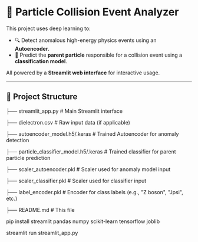 # 🧬 Particle Collision Event Analyzer

This project uses deep learning to:

- 🔍 Detect anomalous high-energy physics events using an **Autoencoder**.
- 🧪 Predict the **parent particle** responsible for a collision event using a **classification model**.

All powered by a **Streamlit web interface** for interactive usage.

---

## 🧪 Project Structure

├── streamlit_app.py # Main Streamlit interface

├── dielectron.csv # Raw input data (if applicable)

├── autoencoder_model.h5/.keras # Trained Autoencoder for anomaly detection

├── particle_classifier_model.h5/.keras # Trained classifier for parent particle prediction

├── scaler_autoencoder.pkl # Scaler used for anomaly model input

├── scaler_classifier.pkl # Scaler used for classifier input

├── label_encoder.pkl # Encoder for class labels (e.g., "Z boson", "Jpsi", etc.)

├── README.md # This file

pip install streamlit pandas numpy scikit-learn tensorflow joblib


streamlit run streamlit_app.py
